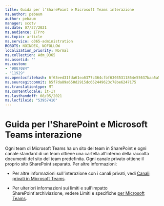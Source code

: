 ```yaml
---
title: Guida per l'SharePoint e Microsoft Teams interazione
ms.author: pebaum
author: pebaum
manager: scotv
ms.date: 07/27/2021
ms.audience: ITPro
ms.topic: article
ms.service: o365-administration
ROBOTS: NOINDEX, NOFOLLOW
localization_priority: Normal
ms.collection: Adm_O365
ms.assetid: ''
ms.custom:
- "9007084"
- "11929"
ms.openlocfilehash: 6f63eed31fda61ea6377c364cfbf63035311864e55637baa5a5838784a03b582
ms.sourcegitcommit: b5f7da89a650d2915dc652449623c78be6247175
ms.translationtype: MT
ms.contentlocale: it-IT
ms.lasthandoff: 08/05/2021
ms.locfileid: "53957416"
---
```

# <a name="help-with-the-sharepoint-and-microsoft-teams-interaction"></a>Guida per l'SharePoint e Microsoft Teams interazione

Ogni team di Microsoft Teams ha un sito del team in SharePoint e ogni canale standard di un team ottiene una cartella all'interno della raccolta documenti del sito del team predefinita. Ogni canale privato ottiene il proprio sito SharePoint separato. Per altre informazioni:

- Per altre informazioni sull'interazione con i canali privati, vedi [Canali privati in Microsoft Teams](/MicrosoftTeams/private-channels#private-channel-sharepoint-sites).

- Per ulteriori informazioni sui limiti e sull'impatto SharePoint'archiviazione, vedere Limiti e specifiche [per Microsoft Teams](/microsoftteams/limits-specifications-teams#storage). 
